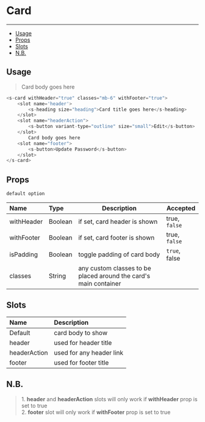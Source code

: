 # Card

---

-   [Usage](#card-usage)
-   [Props](#card-props)
-   [Slots](#card-slots)
-   [N.B.](#card-note-well)

<a name="card-usage"></a>

## Usage

> <card :with-header="true" :with-footer="true">
>   <template v-slot:header>
>       <heading size="heading">Card title goes here</heading>
>   </template>
>   <template v-slot:header-action>
>       <loading-button variant-type="outline" size="small">Edit</loading-button>
>   </template>
>   <template v-slot:footer>
>       <loading-button>Update Password</loading-button>
>   </template>
>   Card body goes here
> </card>

```php
<s-card withHeader="true" classes="mb-6" withFooter="true">
    <slot name='header'>
        <s-heading size="heading">Card title goes here</s-heading>
    </slot>
    <slot name="headerAction">
        <s-button variant-type="outline" size="small">Edit</s-button>
    </slot>
        Card body goes here
    <slot name="footer">
        <s-button>Update Password</s-button>
    </slot>
</s-card>
```

<a name="card-props"></a>

## Props

`default option`

| Name       | Type    | Description                                                      | Accepted      |
| :--------- | :------ | ---------------------------------------------------------------- | ------------- |
| withHeader | Boolean | if set, card header is shown                                     | true, `false` |
| withFooter | Boolean | if set, card footer is shown                                     | true, `false` |
| isPadding  | Boolean | toggle padding of card body                                      | `true`, false |
| classes    | String  | any custom classes to be placed around the card's main container |               |

<a name="card-slots"></a>

## Slots

| Name         | Description              |
| :----------- | :----------------------- |
| Default      | card body to show        |
| header       | used for header title    |
| headerAction | used for any header link |
| footer       | used for footer title    |

<a name="card-note-well"></a>

## N.B.

> <alert with-icon class="mb-2" variant="danger">1. <strong>header</strong> and <strong>headerAction</strong> slots will only work if <strong>withHeader</strong> prop is set to true<br>2. <strong>footer</strong> slot will only work if <strong>withFooter</strong> prop is set to true</alert>
